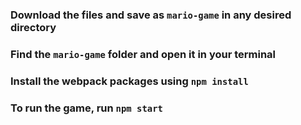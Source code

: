### Download the files and save as `mario-game` in any desired directory

### Find the `mario-game` folder and open it in your terminal

### Install the webpack packages using `npm install`

### To run the game, run `npm start`
